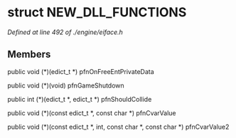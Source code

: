 # struct NEW_DLL_FUNCTIONS

*Defined at line 492 of ./engine/eiface.h*

## Members

public void (*)(edict_t *) pfnOnFreeEntPrivateData

public void (*)(void) pfnGameShutdown

public int (*)(edict_t *, edict_t *) pfnShouldCollide

public void (*)(const edict_t *, const char *) pfnCvarValue

public void (*)(const edict_t *, int, const char *, const char *) pfnCvarValue2



